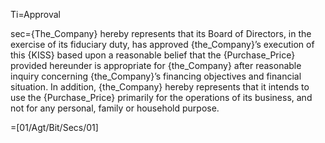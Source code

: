 Ti=Approval

sec={The_Company} hereby represents that its Board of Directors, in the exercise of its fiduciary duty, has approved {the_Company}&rsquo;s execution of this {KISS} based upon a reasonable belief that the {Purchase_Price} provided hereunder is appropriate for {the_Company} after reasonable inquiry concerning {the_Company}&rsquo;s financing objectives and financial situation.  In addition, {the_Company} hereby represents that it intends to use the {Purchase_Price} primarily for the operations of its business, and not for any personal, family or household purpose.

=[01/Agt/Bit/Secs/01]
